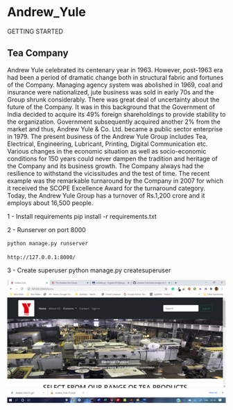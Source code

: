 # Andrew_Yule
GETTING STARTED


<h2>Tea Company</h2>
<p>Andrew Yule celebrated its centenary year in 1963. However, post-1963 era had been a period of dramatic change both in structural fabric and fortunes of the Company. 
Managing agency system was abolished in 1969, coal and insurance were nationalized, jute business was sold in early 70s and the Group shrunk considerably. There was great deal of uncertainty about the future of the Company. It was in this background that the Government of India decided to acquire its 49% foreign shareholdings to provide stability to the organization. Government subsequently acquired another 2% from the market and thus, Andrew Yule & Co. Ltd. became a public sector enterprise in 1979.
The present business of the Andrew Yule Group includes Tea, Electrical, Engineering, Lubricant, Printing, Digital Communication etc. 
Various changes in the economic situation as well as socio-economic conditions for 150 years could never dampen the tradition and heritage 
of the Company and its business growth. The Company always had the resilience to withstand the vicissitudes and the test of time.
The recent example was the remarkable turnaround by the Company in 2007 for which it received the SCOPE Excellence Award for the turnaround category. 
Today, the Andrew Yule Group has a turnover of Rs.1,200 crore and it employs about 16,500 people.</p>


1 - Install requirements
  pip install -r requirements.txt
 
2 - Runserver on port 8000

    python manage.py runserver
    
    http://127.0.0.1:8000/
    
3 - Create superuser
    python manage.py createsuperuser
    
![](static/images/read.png)
